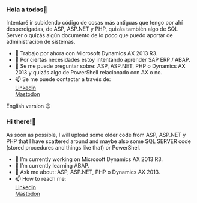 ### Hola a todos👋
Intentaré ir subidendo código de cosas más antiguas que tengo por ahí desperdigadas, de ASP, ASP.NET y PHP, quizás también algo de SQL Server o quizás algún documento de lo poco que puedo aportar de administración de sistemas.<br>
- 🔭 Trabajo por ahora con Microsoft Dynamics AX 2013 R3.<br>
- 🌱 Por ciertas necesidades estoy intentando aprender SAP ERP / ABAP.<br>
- 💬 Se me puede preguntar sobre: ASP, ASP.NET, PHP o Dynamics AX 2013 y quizás algo de PowerShell relacionado con AX o no.<br>
- 📫 Se me puede contactar a través de: <br>
    <a href="https://es.linkedin.com/in/josemariacantoortiz">Linkedin</a><br>
    <a rel="me" href="https://mastodon.social/@jmcantoortiz">Mastodon</a>

English version :wink:<br>
### Hi there!👋
As soon as possible, I will upload some older code from ASP, ASP.NET y PHP that I have scattered around and maybe also some SQL SERVER code (stored procedures and things like that) or PowerShel.
- 🔭 I’m currently working on Microsoft Dynamics AX 2013 R3.
- 🌱 I’m currently learning ABAP.
- 💬 Ask me about: ASP, ASP.NET, PHP o Dynamics AX 2013.
- 📫 How to reach me: <br>
    <a href="https://es.linkedin.com/in/josemariacantoortiz">Linkedin</a><br>
    <a rel="me" href="https://mastodon.social/@jmcantoortiz">Mastodon</a>

<!--
**jmcanto/jmcanto** is a ✨ _special_ ✨ repository because its `README.md` (this file) appears on your GitHub profile.

Here are some ideas to get you started:

- 🔭 I’m currently working on ...
- 🌱 I’m currently learning ...
- 👯 I’m looking to collaborate on ...
- 🤔 I’m looking for help with ...
- 💬 Ask me about ...
- 📫 How to reach me: ...
- 😄 Pronouns: ...
- ⚡ Fun fact: ...
-->
